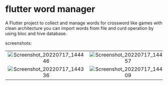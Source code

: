 # flutter word manager

A Flutter project to collect and manage words for crossword like games with clean architecture
you can import words from file and curd operation by using bloc and hive database.

screenshots:

| | |
|:---:|:---:|
|![Screenshot_20220717_144446](https://user-images.githubusercontent.com/38333877/179394277-e6f24ad8-8fbe-4251-a6ab-6d5f5b4dad7f.png)|![Screenshot_20220717_144257](https://user-images.githubusercontent.com/38333877/179394288-957445fc-87c9-4c98-bfa8-c712a8b59957.png)|
|![Screenshot_20220717_144336](https://user-images.githubusercontent.com/38333877/179394295-8ad7a66d-2609-4efc-a40d-d73c05103481.png)|![Screenshot_20220717_144509](https://user-images.githubusercontent.com/38333877/179394285-c933a993-1956-4c15-8e89-b2cf68df2cee.png)|
